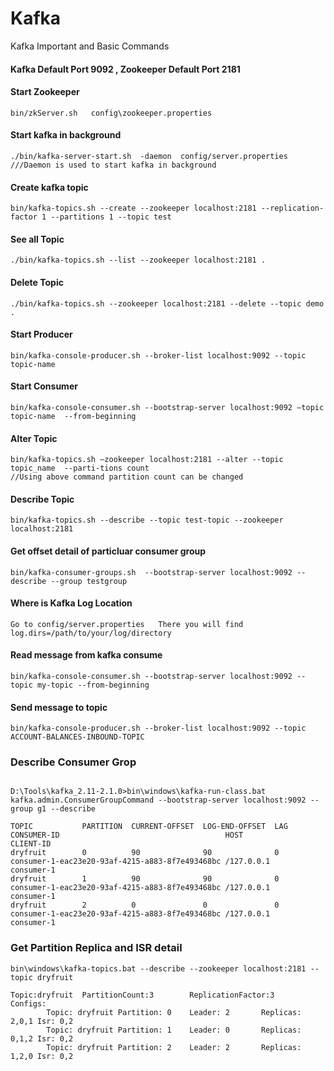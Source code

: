 # Kafka
Kafka Important and Basic Commands

#### Kafka Default Port 9092 , Zookeeper Default Port 2181

#### Start Zookeeper
```bin/zkServer.sh   config\zookeeper.properties```

#### Start kafka in background
 ```./bin/kafka-server-start.sh  -daemon  config/server.properties    ///Daemon is used to start kafka in background```    
 
#### Create kafka topic 
 ```bin/kafka-topics.sh --create --zookeeper localhost:2181 --replication-factor 1 --partitions 1 --topic test```

#### See all Topic 
```./bin/kafka-topics.sh --list --zookeeper localhost:2181 .```

#### Delete Topic 
```./bin/kafka-topics.sh --zookeeper localhost:2181 --delete --topic demo .```

#### Start Producer
```bin/kafka-console-producer.sh --broker-list localhost:9092 --topic topic-name```

#### Start Consumer 
```bin/kafka-console-consumer.sh --bootstrap-server localhost:9092 —topic topic-name  --from-beginning```

#### Alter Topic 
```
bin/kafka-topics.sh —zookeeper localhost:2181 --alter --topic topic_name  --parti-tions count
//Using above command partition count can be changed
```
#### Describe Topic
```
bin/kafka-topics.sh --describe --topic test-topic --zookeeper localhost:2181
```
#### Get offset detail of particluar consumer group
```
bin/kafka-consumer-groups.sh  --bootstrap-server localhost:9092 --describe --group testgroup
```

#### Where is Kafka Log Location
```
Go to config/server.properties   There you will find 
log.dirs=/path/to/your/log/directory
```

#### Read message from kafka consume 
```
bin/kafka-console-consumer.sh --bootstrap-server localhost:9092 --topic my-topic --from-beginning
```


#### Send message to topic 
```
bin/kafka-console-producer.sh --broker-list localhost:9092 --topic ACCOUNT-BALANCES-INBOUND-TOPIC
```

### Describe Consumer Grop
```

D:\Tools\kafka_2.11-2.1.0>bin\windows\kafka-run-class.bat kafka.admin.ConsumerGroupCommand --bootstrap-server localhost:9092 --group g1 --describe

TOPIC           PARTITION  CURRENT-OFFSET  LOG-END-OFFSET  LAG             CONSUMER-ID                                     HOST            CLIENT-ID
dryfruit        0          90              90              0               consumer-1-eac23e20-93af-4215-a883-8f7e493468bc /127.0.0.1      consumer-1
dryfruit        1          90              90              0               consumer-1-eac23e20-93af-4215-a883-8f7e493468bc /127.0.0.1      consumer-1
dryfruit        2          0               0               0               consumer-1-eac23e20-93af-4215-a883-8f7e493468bc /127.0.0.1      consumer-1
```


### Get Partition Replica and ISR detail
```
bin\windows\kafka-topics.bat --describe --zookeeper localhost:2181 --topic dryfruit

Topic:dryfruit  PartitionCount:3        ReplicationFactor:3     Configs:
        Topic: dryfruit Partition: 0    Leader: 2       Replicas: 2,0,1 Isr: 0,2
        Topic: dryfruit Partition: 1    Leader: 0       Replicas: 0,1,2 Isr: 0,2
        Topic: dryfruit Partition: 2    Leader: 2       Replicas: 1,2,0 Isr: 0,2
```
